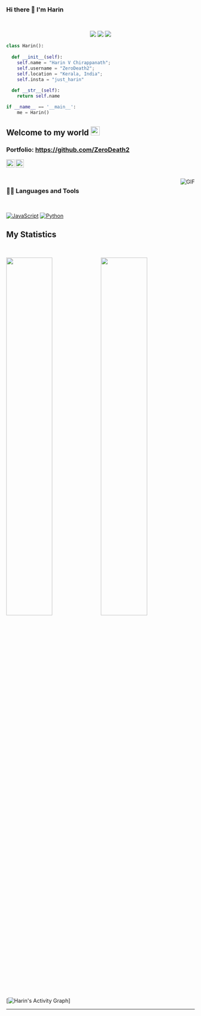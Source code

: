   ###                                   Hi there 👋 I'm Harin

<br>

<p>
<div align="center">
  <img src="https://img.shields.io/badge/-HTML-c58545?style=for-the-badge&logo=html5&logoColor=c58545&labelColor=282828">
  <img src="https://img.shields.io/badge/-CSS-d1a01f?style=for-the-badge&logo=css3&logoColor=d1a01f&labelColor=282828">
  <img src="https://img.shields.io/badge/-Python-98b982?style=for-the-badge&logo=python&logoColor=98b982&labelColor=282828">
</div>
</p>

```python
class Harin():
    
  def __init__(self):
    self.name = "Harin V Chirappanath";
    self.username = "ZeroDeath2";
    self.location = "Kerala, India";
    self.insta = "just_harin"
  
  def __str__(self):
    return self.name

if __name__ == '__main__':
    me = Harin()
```

## Welcome to my world <img src="https://github.com/TheDudeThatCode/TheDudeThatCode/blob/master/Assets/Earth.gif" width="24px">

### Portfolio: https://github.com/ZeroDeath2

<a href="https://www.facebook.com/profile.php?id=100075508052920">
  <img align="left" alt="Harin" width="22px" src="https://cdn.jsdelivr.net/npm/simple-icons@v3/icons/facebook.svg" />
</a>
<a href="https://www.instagram.com/just_harin/">
  <img align="left" alt="Harin" width="22px" src="https://cdn.jsdelivr.net/npm/simple-icons@v3/icons/instagram.svg" />
</a>

<br />
<br />
<br />


  <img align="right" alt="GIF" src="https://media.giphy.com/media/JWuBH9rCO2uZuHBFpm/giphy.gif" />
  
### 👨‍💻 Languages and Tools

<br />

[![JavaScript](https://img.shields.io/badge/-JavaScript-black?style=flat&logo=javascript&link=https://github.com/BRdhanani)](https://github.com/BRdhanani) 
[![Python](https://img.shields.io/pypi/pyversions/Pyth)](https://github.com/ZeroDeath2) 
## My Statistics

<br/>
<p align="left">
  <img width="49.5%" src="https://github-readme-stats.vercel.app/api?username=ZeroDeath2&show_icons=true&theme=gruvbox&hide_border=true" />
    <img width="49.5%" src="https://github-readme-streak-stats.herokuapp.com/?user=ZeroDeath2&theme=gruvbox&hide_border=true" />
  </a>
</p>
<br>

[![Harin's Activity Graph](https://activity-graph.herokuapp.com/graph?username=ZeroDeath2&custom_title=Harin's%20Contribution%20Graph&theme=gruvbox&bg_color=282828&hide_border=true&line=d1a01f&point=c58545)]

------
